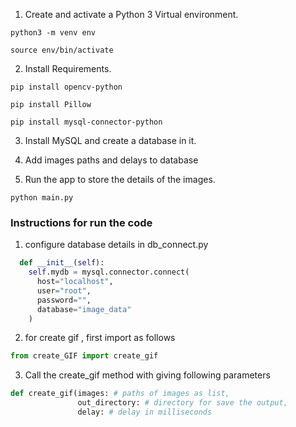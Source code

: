 1. Create and activate a Python 3 Virtual environment.

```python3 -m venv env```

```source env/bin/activate```

2. Install Requirements.

```pip install opencv-python```

```pip install Pillow```

```pip install mysql-connector-python```

3. Install MySQL and create a database in it.

4. Add images paths and delays to database

5. Run the app to store the details of the images.

```python main.py```

### Instructions for run the code

1. configure database details in db_connect.py
```python
  def __init__(self):
    self.mydb = mysql.connector.connect(
      host="localhost",
      user="root",
      password="",
      database="image_data"
    )
```

2. for create gif , first import as follows  
```python
from create_GIF import create_gif
```
3. Call the create_gif method with giving following parameters 
```python
def create_gif(images: # paths of images as list,
               out_directory: # directory for save the output,
               delay: # delay in milliseconds
```
